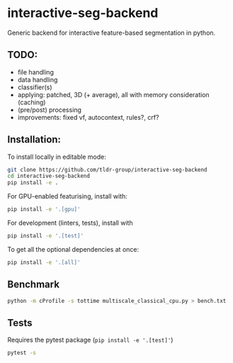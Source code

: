 # interactive-seg-backend
Generic backend for interactive feature-based segmentation in python.

## TODO:
- file handling
- data handling
- classifier(s)
- applying: patched, 3D (+ average), all with memory consideration (caching)
- (pre/post) processing
- improvements: fixed vf, autocontext, rules?, crf?

## Installation:

To install locally in editable mode:
```bash
git clone https://github.com/tldr-group/interactive-seg-backend
cd interactive-seg-backend
pip install -e .
```

For GPU-enabled featurising, install with:
```bash
pip install -e '.[gpu]'
```

For development (linters, tests), install with
```bash
pip install -e '.[test]'
```

To get all the optional dependencies at once:
```bash
pip install -e '.[all]'
```

## Benchmark
```bash
python -m cProfile -s tottime multiscale_classical_cpu.py > bench.txt
```

## Tests

Requires the pytest package (`pip install -e '.[test]'`)
```bash
pytest -s
```
